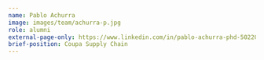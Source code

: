 ```yaml
---
name: Pablo Achurra
image: images/team/achurra-p.jpg
role: alumni
external-page-only: https://www.linkedin.com/in/pablo-achurra-phd-5022091a/
brief-position: Coupa Supply Chain
---
```


